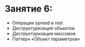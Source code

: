 # Занятие 6:

- Операции spread и rest
- Деструктуризация объектов
- Деструктуризация массивов
- Паттерн «Объект параметров»
